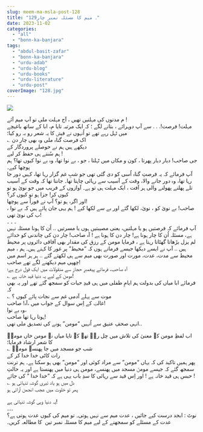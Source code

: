 ```yaml
---
slug: meem-ma-msla-post-128
title: "129۔ میم کا مسئلہ نمبر چار"
date: 2023-11-02
categories: 
  - "all"
  - "bonn-ka-banjara"
tags: 
  - "abdul-basit-zafar"
  - "bonn-ka-banjara"
  - "urdu-adab"
  - "urdu-blog"
  - "urdu-books"
  - "urdu-literature"
  - "urdu-post"
coverImage: "128.jpg"
---
```


![](images/128-300x150.jpg)

م مدتوں کی مہلتیں تھیں ، آج مہلت ملی تو آپ میم آئے !  
مہلت! فرصت!. . . سے آپ دوہرائے ، بتانے لگے ؛ کہ ایک مرتبہ تایا م، ابا کے ساتھ باغیچے میں ٹہل رہے تھے تو اُنہوں نے فیضؔ کا یہ شعر رو بہ رو کیا؛  
؎ اک فرصت گناہ ملی وہ بھی چار دن  
دیکھے ہیں ہم نے حوصلے پروردگار کے  
ہم سُنتے ہی حفظ کر لیے !  
جی صاحب! دیار دیار پھرتا ، کون و مکاں میں ٹہلتا ، جو ، بے نوا تھا، وہ بے نوا کیوں تھا؟ ہم پوچھا کیے۔  
آپ فرمائے کہ یہ فرصتِ گناہ اُسی کو دی گئی تھی جو شبِ غم گزار رہا تھا، کہیں دور جا رہا تھا، وہ دور جانے والا، وقت کے آسیب سے رہائی چاہتا تھا۔ جانتا تھا کہ وقت کے آسیب تلے پھلنے پھولنے والی ہر آفت ، ایک مہلت ہی تو ہے۔ آوازوں کے فریب میں جو نویٰ ہو تو کیوں کر! جزا ہو تو کیوں کر؟  
اور اگر، ہو تو؟ آپ نے فوراً سے پوچھا!  
صاحب! بے نویٰ کو ، نویٰ، لکھا گئے اور بے سے لکھا کیے ! ہم یہی جان پائے ہیں کہ بے نوا ، ب کی نویٰ تھی!  
۔ ۔ ۔  
آپ فرمائے کہ فرصتیں ہو یا مہلتیں، یعنی مصیبتیں ہوں یا مسرتیں .. اُن کا ہونا مسئلہ نہیں ہے، مسئلہ اُن کا چار ہونا ہے! چار دن کا ہونا ہے ! آہ صاحب! چار دن کی چاندنی کو خدائے لم یزل بڑھاتا گھٹاتا رہتا ہے ، فرمایا مومن کے رزق کی مقدار بھی آفاقی دائروں پر محیط ہیں .. آپ نے ایسے دیکھا جیسے فرماتے ہوں کہ “محیط” پر غور کا کہتے ہیں۔ ہم ، میم محیط سے مدت، عدت، مورت اور صورت بھی میم سے ہی لکھتے گئے .. ہر ہر اسم میں چھپی میم دیکھنے لگے تھے صاحب!  
آہ صاحب، فرمائے پیغمبرِ حجاز سے منقولات میں ایک قول درج ہے؛  
؎ مومن کے لیے یہ دنیا قید خانہ ہے!  
فرمائے ابا میاں کی بدولت ہم ایامِ طفلی میں ہی قیدِ حیات کو سمجھ گئے تھے اور یہ بھی کہ  
؎ موت سے پہلے آدمی غم سے نجات پائے کیوں ؟  
غالبؔ کے اِس سوال کے جواب میں ،آہ! صاحب!  
وہ بے نوا،  
ہوتا رہا تھا صاحب!  
انہی صحفِ عتیق سے اُنہیں “مومن” ہونے کی تصدیق ملی تھی..

اب لفظِ مومن کے معنیٰ کی تلاش میں چل رہے تھے کہ تایا میاں نے مومن خاں مومنؔ کا شعر ارشاد فرمایا؛  
؎ شب جو مسجد میں جا پھنسے مومنؔ  
رات کاٹی خدا خدا کر کے  
پھر ہمیں تاکید کی کہ یہاں “مومن” سے مراد کوئی اور “مومن” بھی ہو سکتا ہے۔ ہم ترنت سمجھ گئے کہ جیسے مومنؔ مسجد میں پھنسے، مومن ہی دنیا میں پھنستا ہے اور یہ حالتِ حبس ہی قید خانہ ہے ! اور اِس قید سے رہائی کا سدِ باب یہی ہے کہ “خدا خدا “ کی جائے !  
؎ دل میں ہو یاد تیری گوشہ تنہائی ہو  
پھر تو خلوت میں عجب انجمن آرائی ہو

یہ دنیا وہی گوشہ تنہائی ہے!  
۔۔۔  
نوٹ : ابجد درست کیے جائیں ، عدت میم سے نہیں ہوتی۔ تو میم کی کیوں عدت ہوتی ہے؟ عدت کے مسئلے کو سمجھنے کے لیے میم کا مسئلہ نمبر تین  کا مطالعہ کریں۔
